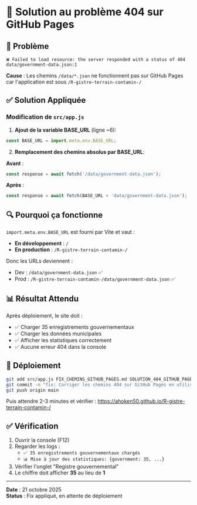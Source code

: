 # 🎯 Solution au problème 404 sur GitHub Pages

## 🐛 Problème

```
❌ Failed to load resource: the server responded with a status of 404
data/government-data.json:1
```

**Cause** : Les chemins `/data/*.json` ne fonctionnent pas sur GitHub Pages car l'application est sous `/R-gistre-terrain-contamin-/`

## ✅ Solution Appliquée

### Modification de `src/app.js`

1. **Ajout de la variable BASE_URL** (ligne ~6):
```javascript
const BASE_URL = import.meta.env.BASE_URL;
```

2. **Remplacement des chemins absolus par BASE_URL**:

**Avant** :
```javascript
const response = await fetch('/data/government-data.json');
```

**Après** :
```javascript
const response = await fetch(BASE_URL + 'data/government-data.json');
```

## 🔍 Pourquoi ça fonctionne

`import.meta.env.BASE_URL` est fourni par Vite et vaut :
- **En développement** : `/`
- **En production** : `/R-gistre-terrain-contamin-/`

Donc les URLs deviennent :
- Dev : `/data/government-data.json` ✅
- Prod : `/R-gistre-terrain-contamin-/data/government-data.json` ✅

## 📊 Résultat Attendu

Après déploiement, le site doit :
- ✅ Charger 35 enregistrements gouvernementaux
- ✅ Charger les données municipales
- ✅ Afficher les statistiques correctement
- ✅ Aucune erreur 404 dans la console

## 🚀 Déploiement

```bash
git add src/app.js FIX_CHEMINS_GITHUB_PAGES.md SOLUTION_404_GITHUB_PAGES.md
git commit -m "fix: Corriger les chemins 404 sur GitHub Pages en utilisant BASE_URL"
git push origin main
```

Puis attendre 2-3 minutes et vérifier :
https://ahoken50.github.io/R-gistre-terrain-contamin-/

## ✅ Vérification

1. Ouvrir la console (F12)
2. Regarder les logs :
   - `✅ 35 enregistrements gouvernementaux chargés`
   - `📊 Mise à jour des statistiques: {government: 35, ...}`
3. Vérifier l'onglet "Registre gouvernemental"
4. Le chiffre doit afficher **35** au lieu de **1**

---

**Date** : 21 octobre 2025  
**Status** : Fix appliqué, en attente de déploiement
